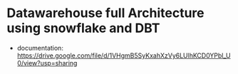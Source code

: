 # Datawarehouse full Architecture using snowflake and DBT

- documentation: https://drive.google.com/file/d/1VHgmB5SyKxahXzVy6LUlhKCD0YPbl_U0/view?usp=sharing